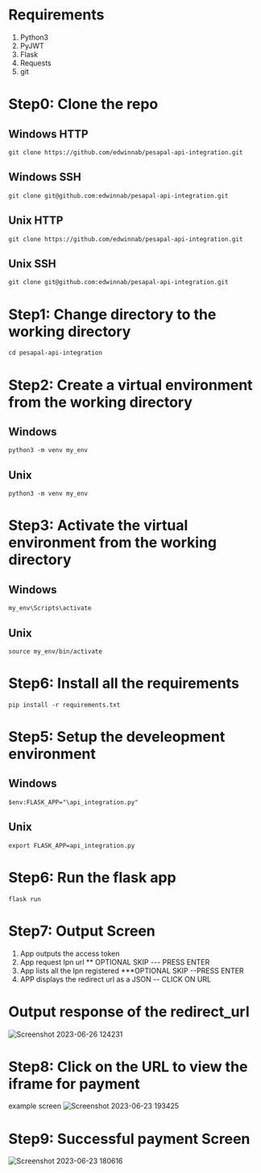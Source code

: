 # Requirements 
  1. Python3
  2. PyJWT
  3. Flask
  4. Requests
  5. git
# Step0: Clone the repo 
## Windows HTTP
```
git clone https://github.com/edwinnab/pesapal-api-integration.git
```
## Windows SSH
```
git clone git@github.com:edwinnab/pesapal-api-integration.git
```
## Unix HTTP
```
git clone https://github.com/edwinnab/pesapal-api-integration.git
```
## Unix SSH
```
git clone git@github.com:edwinnab/pesapal-api-integration.git
```
# Step1: Change directory to the working directory
```
cd pesapal-api-integration
```
# Step2: Create a virtual environment from the working directory 
## Windows 
```
python3 -m venv my_env
```
## Unix
```
python3 -m venv my_env
```
# Step3: Activate the virtual environment from the working directory
## Windows
```
my_env\Scripts\activate
```
## Unix 
```
source my_env/bin/activate
```
# Step6: Install all the requirements 
```
pip install -r requirements.txt
```
# Step5: Setup the develeopment environment
## Windows
```
$env:FLASK_APP="\api_integration.py"
```
## Unix
```
export FLASK_APP=api_integration.py
```
# Step6: Run the flask app
```
flask run
```
# Step7: Output Screen
  1. App outputs the access token
  2. App request Ipn url ** OPTIONAL SKIP --- PRESS ENTER
  3. App lists all the Ipn registered  ***OPTIONAL SKIP --PRESS ENTER
  4. APP displays the redirect url as a JSON -- CLICK ON URL
# Output response of the redirect_url 
![Screenshot 2023-06-26 124231](https://github.com/edwinnab/pesapal-api-integration/assets/50041140/f7e0a8d5-29e0-41da-9fb2-b1f105eee461)

# Step8: Click on the URL to view the iframe for payment
example screen
![Screenshot 2023-06-23 193425](https://github.com/edwinnab/pesapal-api-integration/assets/50041140/2bbad198-9dbe-47e2-8471-891b869b6c69)

# Step9: Successful payment Screen
![Screenshot 2023-06-23 180616](https://github.com/edwinnab/pesapal-api-integration/assets/50041140/798ad188-1d87-4bf6-b89c-97100b55b917)



